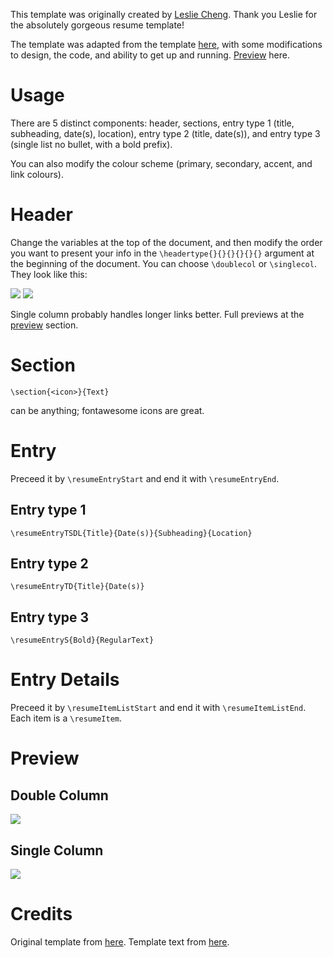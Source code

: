 This template was originally created by [Leslie Cheng](https://github.com/lcfyi). Thank you Leslie for the absolutely gorgeous resume template!

The template was adapted from the template [here](https://github.com/sb2nov/resume), with some modifications to design, the code, and ability to get up and running. [Preview](#preview) here.

# Usage

There are 5 distinct components: header, sections, entry type 1 (title, subheading, date(s), location), entry type 2 (title, date(s)), and entry type 3 (single list no bullet, with a bold prefix). 

You can also modify the colour scheme (primary, secondary, accent, and link colours).

# Header

Change the variables at the top of the document, and then modify the order you want to present your info in the `\headertype{}{}{}{}{}{}` argument at the beginning of the document. You can choose `\doublecol` or `\singlecol`. They look like this:

![](/assets/singlecolheader.svg)
![](/assets/doublecolheader.svg)

Single column probably handles longer links better. Full previews at the [preview](#preview) section.

# Section

`\section{<icon>}{Text}`

<icon> can be anything; fontawesome icons are great.


# Entry

Preceed it by `\resumeEntryStart` and end it with `\resumeEntryEnd`.

## Entry type 1

`\resumeEntryTSDL{Title}{Date(s)}{Subheading}{Location}`

## Entry type 2

`\resumeEntryTD{Title}{Date(s)}`

## Entry type 3

`\resumeEntryS{Bold}{RegularText}`

# Entry Details

Preceed it by `\resumeItemListStart` and end it with `\resumeItemListEnd`. Each item is a `\resumeItem`.

# Preview

## Double Column

![](/assets/doublecolfull.svg)

## Single Column

![](/assets/singlecolfull.svg)

# Credits

Original template from [here](https://github.com/sb2nov/resume).
Template text from [here](https://resumake.io/).
